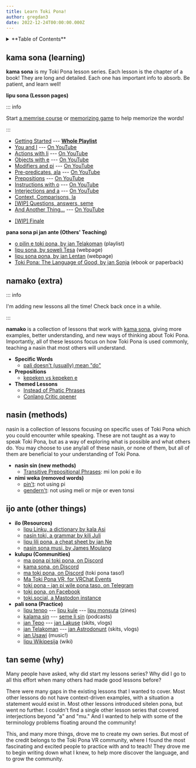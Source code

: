 ```yaml
---
title: Learn Toki Pona!
author: gregdan3
date: 2022-12-24T00:00:00.000Z
---
```

<details><summary>**Table of Contents**</summary>

<!-- toc -->

- [kama sona (learning)](#kama-sona-learning)
- [namako (extra)](#namako-extra)
- [nasin (methods)](#nasin-methods)
- [ijo ante (other things)](#ijo-ante-other-things)
- [tan seme (why)](#tan-seme-why)

<!-- tocstop -->

</details>

## kama sona (learning)

**kama sona** is my Toki Pona lesson series. Each lesson is the chapter of a book! They are long and detailed. Each one has important info to absorb. Be patient, and learn well!

**lipu sona (Lesson pages)**

::: info

Start [a memrise course](https://app.memrise.com/course/5969373/essential-toki-pona-vocabulary/)
or [memorizing game](https://jamesmoulang.itch.io/nasin-sona-musi) to help memorize the words!

:::

- [Getting Started](./open.html) --- **[Whole Playlist](https://www.youtube.com/playlist?list=PLoLQoll2U6WEeCO7C2oc1LTWgkoBC8rvT)**
- [You and I](./mi-sina.html) --- [On YouTube](https://youtu.be/J93GWOMbgdg)
- [Actions with li](./li.html) --- [On YouTube](https://youtu.be/xaYd936H--o)
- [Objects with e](./e.html) --- [On YouTube](https://youtu.be/ZLcSwYEZmIY)
- [Modifiers and pi](./mod-pi.html) --- [On YouTube](https://youtu.be/J6ThX6dQyCI)
- [Pre-predicates, ala](./pre-predicates.html) --- [On YouTube](https://youtu.be/YjxSaqAZwqk)
- [Prepositions](./preps.html) --- [On YouTube](https://youtu.be/hbUaLDRmULI)
- [Instructions with o](./o.html) --- [On YouTube](https://youtu.be/lf3lDjIWiYI)
- [Interjections and a](./interjections.html) --- [On YouTube](https://youtu.be/0hz1VHldmq4)
- [Context, Comparisons, la](./la.html)
- [[WIP] Questions, answers, seme](./seme.html)
- [And Another Thing...](./bits.html) --- [On YouTube](https://youtu.be/P0N1S5jBujI)
<!-- --- [Also On YouTube](https://youtu.be/P0N1S5jBujI) -->
- [[WIP] Finale](./pini.html)

**pana sona pi jan ante (Others' Teaching)**

- [o pilin e toki pona, by jan Telakoman](https://www.youtube.com/playlist?list=PLwYL9_SRAk8EXSZPSTm9lm2kD_Z1RzUgm) (playlist)
- [lipu sona, by soweli Tesa](https://sowelitesa.kittycat.homes/lipu-sona/) (webpage)
- [lipu sona pona, by jan Lentan](https://lipu-sona.pona.la/) (webpage)
- [Toki Pona: The Language of Good, by jan Sonja](https://www.amazon.com/dp/0978292308/) (ebook or paperback)

## namako (extra)

::: info

I'm adding new lessons all the time! Check back once in a while.

:::

**namako** is a collection of lessons that work with [kama sona](#kama-sona-learning), giving more examples,
better understanding, and new ways of thinking about Toki Pona. Importantly,
all of these lessons focus on how Toki Pona is used commonly, teaching a nasin
that most others will understand.

<!-- - Grammar -->
  <!-- - [Multiple _li_ with sina with mi](./multiple-li.html) -->
  <!-- - [_la_ and prepositions](./la-prepositions.html) -->
  <!-- - [_ona_ and _ni_](./ona-ni.html) -->
<!-- - Modifiers -->
  <!-- - [Proper nouns](./proper-nouns.html) -->
  <!-- - [Colors and _kule_](./kule.html) -->
  <!-- - [Negations with _ala_](./ala.html) -->
  <!-- - [Numbers and _nanpa_](./nanpa.html) -->

- **Specific Words**
  - [pali doesn't (usually) mean "do"](./palint.html)
  <!-- - [mi monsuta e sina](./monsutatesu.html) -->
- **Prepositions**
  <!-- - [Telling Time](./time.html) -->
  <!-- - [Knowing Place](./location.html) -->
  - [kepeken vs kepeken e](./kepeken.html)
- **Themed Lessons**
  - [Instead of Phatic Phrases](./phatic-phrases.html)
  - [Conlang Critic opener](./conlang-critic.html)
    <!-- - [Advanced Comparisons](./comparisons.html) -->
    <!-- - [Concepts and Translation](./ante-toki.html) -->
    <!-- - [Modern Toki Pona vs. pu](./modern-tp.html) -->
    <!-- - [Units of time](./tenpo-nanpa.html) -->
    <!-- - [Beginner Mistakes](./beginner-mistakes.html) -->
    <!-- - [Frequently Asked Questions](./faq.html) -->

## nasin (methods)

nasin is a collection of lessons focusing on specific uses of Toki Pona
which you could encounter while speaking. These are not taught as a
way to speak Toki Pona, but as a way of exploring what is possible and what
others do. You may choose to use any/all of these nasin, or none of them, but
all of them are beneficial to your understanding of Toki Pona.

<!-- - [pu taso](./pu-taso.html): only using Toki Pona: The Language of Good -->
<!-- - **nimi sin** -->
  <!-- - [ki si wi](./ki-si-wi.html) -->
<!-- - **nimi ante (different words)** -->
<!--   - [newer pre-predicates](./newer-pre-predicates.html): open, pini, alasa, olin -->
<!--   - [nanpa seme?](./nanpa-seme.html): nanpa but it ranks non-integers -->
<!--   - [nasin kule](./kule-ante.html): altered color -->
<!--   - [nasin nanpa ante](./nasin-nanpa.html): a few different number systems -->

- **nasin sin (new methods)**
  - [Transitive Prepositional Phrases](./trans-preps.html): mi lon poki e ilo
- **nimi weka (removed words)**
  - [pin't](./pint.html): not using pi
  - [gendern't](./gendernt.html): not using meli or mije or even tonsi
    <!-- - [jan't](./jant.html): not using jan (as a head noun) -->
    <!-- - [jon't](./jont.html): not using jo -->
    <!-- - [anun't](./anunt.html): only using anu for questions -->
    <!-- - [min't](./mint.html): not using mi, or sometimes sina, or even ona! -->
    <!-- - [noun't](./nount.html): not using proper nouns -->
    <!-- - [pre-predicaten't](./pre-predicatent.html): not using pre-predicates -->
    <!-- - [nanpan't](./nanpant.html): no number system -->

## ijo ante (other things)

- **ilo (Resources)**
  - [lipu Linku, a dictionary by kala Asi](https://lipu-linku.github.io/)
  - [nasin toki, a grammar by kili Juli](https://github.com/kilipan/nasin-toki)
  - [lipu lili pona, a cheat sheet by jan Ne](https://jan-ne.github.io/lipu-lili-pona/)
  - [nasin sona musi, by James Moulang](https://jamesmoulang.itch.io/nasin-sona-musi)
- **kulupu (Communities)**
  - [ma pona pi toki pona, on Discord](https://discord.gg/mapona)
  - [kama sona, on Discord](https://discord.gg/ChC6qtVsSE)
  - [ma toki pona, on Discord](https://discord.gg/arjV4Nw) (toki pona taso!)
  - [Ma Toki Pona VR, for VRChat Events](http://munsona.tokiponavr.net/)
  - [toki pona - jan pi wile pona taso, on Telegram](https://t.me/+UqUj9OFM_9e8iPUW)
  - [toki pona, on Facebook](https://www.facebook.com/groups/sitelen/)
  - [toki.social, a Mastodon instance](https://toki.social/public)
- **pali sona (Practice)**
  - [lipu tenpo](https://liputenpo.org/) --- [lipu kule](https://lipukule.org/) --- [lipu monsuta](https://lipumonsuta.neocities.org/) (zines)
  - [kalama sin](https://www.youtube.com/watch?v=QmgaRPuF9CE&list=PLjOmpMyMxd8Qs2mAXcLk817tQy_AQj09u) --- [seme li sin](https://www.youtube.com/c/semelisin) (podcasts)
  - [jan Tepo](https://www.youtube.com/@tbodt) --- [jan Lakuse](https://www.youtube.com/@janlakuse5199) (skits, vlogs)
  - [jan Telakoman](https://www.youtube.com/@jantelakoman) --- [jan Astrodonunt](https://www.youtube.com/user/astrodonunt) (skits, vlogs)
  - [jan Usawi](https://www.youtube.com/@janusawi8794) (music!)
  - [lipu Wikipesija](https://wikipesija.org/wiki/lipu_open) (wiki)

## tan seme (why)

Many people have asked, why did start my lessons series? Why did I go to all this effort when many others had made good lessons before?

There were many gaps in the existing lessons that I wanted to cover.
Most other lessons do not have context-driven examples, with a situation a statement would exist in.
Most other lessons introduced sitelen pona, but went no further.
I couldn't find a single other lesson series that covered interjections beyond "a" and "mu."
And I wanted to help with some of the terminology problems floating around the community!

This, and many more things, drove me to create my own series. But most of the credit belongs to the Toki Pona VR community, where I found the most fascinating and excited people to practice with and to teach! They drove me to begin writing down what I knew, to help more discover the language, and to grow the community.

